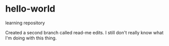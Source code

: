 # hello-world
learning repository

Created a second branch called read-me edits.
I still don't really know what I'm doing with this thing.
